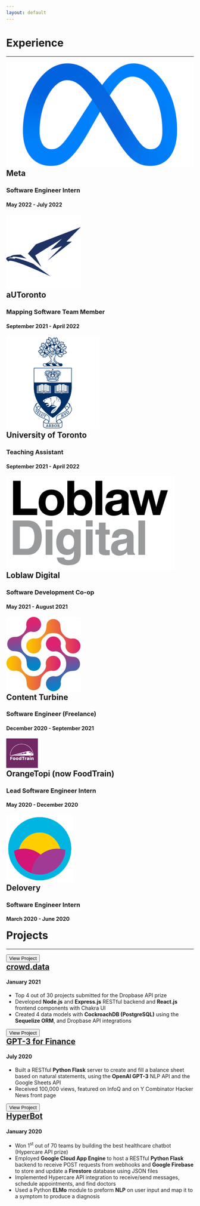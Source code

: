 ```yaml
---
layout: default
---
```


<style>
  details > summary { 
    cursor: pointer;
    list-style: none;
  }

  h2 {
    display: inline;
  }
  
  .summary-chevron-up,
	.summary-chevron-down {
		pointer-events: none;
    position: absolute;
		background: #ffffff;
    right: 2em;
    z-index: 9;

		svg {
			display: block;
		}
	}

  .innerl {
    float: left;
    width: 99%;
    position: relative;
  }

  .innerr {
    float: left;
    width: 1%;
    position: relative;
  }

  .text {
    padding-top: 5em;
    display: block;
  }

  .on-top {
    z-index: 10;
  }

  
</style>

# Experience

---

<div class="row">
  <div class="columnl">
    <a rel="noreferrer noopener" target="_blank" href="https://about.facebook.com/?utm_source=meta.com&utm_medium=redirect"><img src="/assets/img/meta.png" 
    class="thumbnail"/></a>
  </div>
  <details class="columnr">
    <summary>
      <div class="innerl">
        <h2>Meta</h2>
        <h3>Software Engineer Intern</h3>
        <h4>May 2022 - July 2022</h4>
      </div>
      <div class="innerr">
        <div class="summary-chevron-up">
          <svg xmlns="http://www.w3.org/2000/svg" width="24" height="24" viewBox="0 0 24 24" fill="none" stroke="currentColor" stroke-width="2" stroke-linecap="round" stroke-linejoin="round" class="feather feather-chevron-down"><polyline points="6 9 12 15 18 9"></polyline></svg>
        </div>
      </div>
    </summary>
    <div class="innerr">
      <div class="summary-chevron-down on-top">
        <svg xmlns="http://www.w3.org/2000/svg" width="24" height="24" viewBox="0 0 24 24" fill="none" stroke="currentColor" stroke-width="2" stroke-linecap="round" stroke-linejoin="round" class="feather feather-chevron-up"><polyline points="18 15 12 9 6 15"></polyline></svg>
      </div>
    </div>
    <div class="text">
      <ul>
        <li>Designed <b>Thrift</b> service to add tracking to over 260 million external Instagram story and profile links per day</li>
        <li>Implemented client-side app detection feature and ran controlled experiment on 4% of users to determine impact, which resulted in a 120% increase in ad impressions for Instagram users without linked Facebook accounts</li>
        <li>Performed major backend code improvement in <b>Hack (PHP)</b> and <b>Python Django</b> for the Instagram Ads endpoints</li>
      </ul>
    </div>
  </details>
</div>

<div class="row">
  <div class="columnl">
    <a rel="noreferrer noopener" target="_blank" href="https://about.facebook.com/?utm_source=meta.com&utm_medium=redirect"><img src="/assets/img/autoronto.png" 
    class="thumbnail"/></a>
  </div>
  <details class="columnr">
    <summary>
      <div class="innerl">
        <h2>aUToronto</h2>
        <h3>Mapping Software Team Member</h3>
        <h4>September 2021 - April 2022</h4>
      </div>
      <div class="innerr">
        <div class="summary-chevron-up">
          <svg xmlns="http://www.w3.org/2000/svg" width="24" height="24" viewBox="0 0 24 24" fill="none" stroke="currentColor" stroke-width="2" stroke-linecap="round" stroke-linejoin="round" class="feather feather-chevron-down"><polyline points="6 9 12 15 18 9"></polyline></svg>
        </div>
      </div>
    </summary>
     <div class="innerr">
      <div class="summary-chevron-down on-top">
        <svg xmlns="http://www.w3.org/2000/svg" width="24" height="24" viewBox="0 0 24 24" fill="none" stroke="currentColor" stroke-width="2" stroke-linecap="round" stroke-linejoin="round" class="feather feather-chevron-up"><polyline points="18 15 12 9 6 15"></polyline></svg>
      </div>
    </div>
    <div class="text">
      <ul>
        <li>1st Place Winner of 2022 SAE Autodrive Challenge II</li>
        <li>Maintained testing track map in OpenStreetMap using <b>JOSM</b> and implemented Python methods with <b>PyOSM</b> library</li>
      </ul>
    </div>
  </details>
</div>

<div class="row">
  <div class="columnl">
    <a rel="noreferrer noopener" target="_blank" href="https://www.utoronto.ca/"><img src="/assets/img/uoft.png" 
    class="thumbnail"/></a>
  </div>
  <details class="columnr">
    <summary>
      <div class="innerl">
        <h2>University of Toronto</h2>
        <h3>Teaching Assistant</h3>
        <h4>September 2021 - April 2022</h4>
      </div>
      <div class="innerr">
        <div class="summary-chevron-up">
          <svg xmlns="http://www.w3.org/2000/svg" width="24" height="24" viewBox="0 0 24 24" fill="none" stroke="currentColor" stroke-width="2" stroke-linecap="round" stroke-linejoin="round" class="feather feather-chevron-down"><polyline points="6 9 12 15 18 9"></polyline></svg>
        </div>
      </div>
    </summary>
    <div class="innerr">
      <div class="summary-chevron-down on-top">
        <svg xmlns="http://www.w3.org/2000/svg" width="24" height="24" viewBox="0 0 24 24" fill="none" stroke="currentColor" stroke-width="2" stroke-linecap="round" stroke-linejoin="round" class="feather feather-chevron-up"><polyline points="18 15 12 9 6 15"></polyline></svg>
      </div>
    </div>
    <div class="text">
      <ul>
        <li>Teaching Assistant for: Introduction to Programming (ESC180) in <b>Python</b>, Algorithms & Data Structures (ESC190) in <b>C</b></li>
      </ul>
    </div>
  </details>
</div>

<div class="row">
  <div class="columnl">
    <a rel="noreferrer noopener" target="_blank" href="https://www.loblawdigital.co/"><img src="/assets/img/ld.png" 
    class="thumbnail"/></a>
  </div>
  <details class="columnr">
    <summary>
      <div class="innerl">
        <h2>Loblaw Digital</h2>
        <h3>Software Development Co-op</h3>
        <h4>May 2021 - August 2021</h4>
      </div>
      <div class="innerr">
        <div class="summary-chevron-up">
          <svg xmlns="http://www.w3.org/2000/svg" width="24" height="24" viewBox="0 0 24 24" fill="none" stroke="currentColor" stroke-width="2" stroke-linecap="round" stroke-linejoin="round" class="feather feather-chevron-down"><polyline points="6 9 12 15 18 9"></polyline></svg>
        </div>
      </div>
    </summary>
    <div class="innerr">
      <div class="summary-chevron-down on-top">
        <svg xmlns="http://www.w3.org/2000/svg" width="24" height="24" viewBox="0 0 24 24" fill="none" stroke="currentColor" stroke-width="2" stroke-linecap="round" stroke-linejoin="round" class="feather feather-chevron-up"><polyline points="18 15 12 9 6 15"></polyline></svg>
      </div>
    </div>
    <div class="text">
      <ul>
        <li>Set up latency log tracking in various functions in the <b>Spring Boot Java</b> backend and created <b>GCP</b> metrics and dashboards to extract and display the data, with 200k+ data points collected per hour</li>
        <li>Led research into content targeting engine and presented to the 40+ member PC Optimum team to enable personalization of marketing tiles for consumers</li>
        <li>Created various internal self-serve and admin endpoints to reduce development, testing, and debugging time by over 60% for various parts of the PC Optimum product</li>
      </ul>
    </div>
  </details>
</div>

<div class="row">
  <div class="columnl">
    <a rel="noreferrer noopener" target="_blank" href="https://contentturbine.com/"><img src="/assets/img/freelance.png"
    class="thumbnail"/></a>
  </div>
  <details class="columnr">
    <summary>
      <div class="innerl">
        <h2>Content Turbine</h2>
        <h3>Software Engineer (Freelance)</h3>
        <h4>December 2020 - September 2021</h4>
      </div>
      <div class="innerr">
        <div class="summary-chevron-up">
          <svg xmlns="http://www.w3.org/2000/svg" width="24" height="24" viewBox="0 0 24 24" fill="none" stroke="currentColor" stroke-width="2" stroke-linecap="round" stroke-linejoin="round" class="feather feather-chevron-down"><polyline points="6 9 12 15 18 9"></polyline></svg>
        </div>
      </div>
    </summary>
    <div class="innerr">
      <div class="summary-chevron-down on-top">
        <svg xmlns="http://www.w3.org/2000/svg" width="24" height="24" viewBox="0 0 24 24" fill="none" stroke="currentColor" stroke-width="2" stroke-linecap="round" stroke-linejoin="round" class="feather feather-chevron-up"><polyline points="18 15 12 9 6 15"></polyline></svg>
      </div>
    </div>
    <div class="text">
      <ul>
        <li>Built NoSQL datastore and caching modules for the Akka Play! and Vert.x frameworks in <b>Java</b> using <b>Singleton</b> and <b>Dependency Injection (DI)</b> design patterns, and reactive programming, with Guice and JUnit unit testing </li>
        <li>Contributed to the <b>JHipster</b> open-source project (over 18,000 stars) by implementing a major upgrade for a <b>Spring Data</b> SDK integration, including <b>Full Text Search (FTS)</b></li>
        <li>Wrote ASCIIDOC documentation, and created a demo app and an introductory blog post</li>
      </ul>
    </div>
  </details>
</div>

<div class="row">
  <div class="columnl">
    <a target="_blank" rel="noreferrer noopener" href="https://www.orangetopi.com/"><img src="/assets/img/foodtrain.png"
    class="thumbnail"/></a>
  </div>
  <details class="columnr">
    <summary>
      <div class="innerl">
        <h2>OrangeTopi (now FoodTrain)</h2>
        <h3>Lead Software Engineer Intern</h3>
        <h4>May 2020 - December 2020</h4>
      </div>
      <div class="innerr">
        <div class="summary-chevron-up">
          <svg xmlns="http://www.w3.org/2000/svg" width="24" height="24" viewBox="0 0 24 24" fill="none" stroke="currentColor" stroke-width="2" stroke-linecap="round" stroke-linejoin="round" class="feather feather-chevron-down"><polyline points="6 9 12 15 18 9"></polyline></svg>
        </div>
      </div>
    </summary>
    <div class="innerr">
      <div class="summary-chevron-down on-top">
        <svg xmlns="http://www.w3.org/2000/svg" width="24" height="24" viewBox="0 0 24 24" fill="none" stroke="currentColor" stroke-width="2" stroke-linecap="round" stroke-linejoin="round" class="feather feather-chevron-up"><polyline points="18 15 12 9 6 15"></polyline></svg>
      </div>
    </div>
    <div class="text">
      <ul>
        <li>Led a team of 8 – 10 developers in developing a <b>React Native</b> mobile app MVP in under 6 months by providing guidance and developing components, including app notifications and authentication with the React Context API</li>
        <li>Reduced deployment time by over 90% by implementing a <b>CI/CD</b> pipeline for automatic deployment</li>
        <li>Developed multiple backend functions in <b>Node.js</b> and <b>Express.js</b>, including all payment and email handling</li>
      </ul>
    </div>
  </details>
</div>

<div class="row">
  <div class="columnl">
    <img src="/assets/img/delovery.png"
    class="thumbnail"/>
  </div>
  <details class="columnr">
    <summary>
      <div class="innerl">
        <h2>Delovery</h2>
        <h3>Software Engineer Intern</h3>
        <h4>March 2020 - June 2020</h4>
      </div>
      <div class="innerr">
        <div class="summary-chevron-up">
          <svg xmlns="http://www.w3.org/2000/svg" width="24" height="24" viewBox="0 0 24 24" fill="none" stroke="currentColor" stroke-width="2" stroke-linecap="round" stroke-linejoin="round" class="feather feather-chevron-down"><polyline points="6 9 12 15 18 9"></polyline></svg>
        </div>
      </div>
    </summary>
    <div class="innerr">
      <div class="summary-chevron-down on-top">
        <svg xmlns="http://www.w3.org/2000/svg" width="24" height="24" viewBox="0 0 24 24" fill="none" stroke="currentColor" stroke-width="2" stroke-linecap="round" stroke-linejoin="round" class="feather feather-chevron-up"><polyline points="18 15 12 9 6 15"></polyline></svg>
      </div>
    </div>
    <div class="text">
      <ul>
        <li>Reduced market research time by over 80% by building a <b>Python</b> web scraper using Beautiful Soup to scrape and graph 900+ data points using <b>Matplotlib</b></li>
        <li>Designed and developed the cart user flow and other major frontend components in <b>React.js</b> with Material-UI</li>
        <li>Created an API using <b>Node.js</b> and <b>Express.js</b> to handle all payment processing with PayPal Braintree Payments</li>
      </ul>
    </div>
  </details>
</div>

# Projects

---

<div class="row">
  <div class="columnl">
    <a target="_blank" href="https://devpost.com/software/crowd-space" rel="noreferrer noopener"><button class="thumbnail projbutton">View&#x00A;Project</button></a>
  </div>
  <div class="columnr">
    <a target="_blank" href="https://devpost.com/software/crowd-space" rel="noreferrer noopener"><h2>crowd.data</h2></a>
    <h4>January 2021</h4>
    <ul class="hide">
      <li>Top 4 out of 30 projects submitted for the Dropbase API prize</li>
      <li>Developed <b>Node.js</b> and <b>Express.js</b> RESTful backend and <b>React.js</b> frontend components with Chakra UI</li>
      <li>Created 4 data models with <b>CockroachDB (PostgreSQL)</b> using the <b>Sequelize ORM</b>, and Dropbase API integrations</li>
    </ul>
  </div>
</div>

<div class="row">
  <div class="columnl">
    <a target="_blank" href="https://twitter.com/gkysaad/status/1285717081074409476?s=20" rel="noreferrer noopener"><button class="thumbnail projbutton">View&#x00A;Project</button></a>
  </div>
  <div class="columnr">
    <a target="_blank" href="https://twitter.com/gkysaad/status/1285717081074409476?s=20" rel="noreferrer noopener"><h2>GPT-3 for Finance</h2></a>
    <h4>July 2020</h4>
    <ul class="hide">
      <li>Built a RESTful <b>Python Flask</b> server to create and fill a balance sheet based on natural statements, using the <b>OpenAI GPT-3</b> NLP API and the Google Sheets API</li>
      <li>Received 100,000 views, featured on InfoQ and on Y Combinator Hacker News front page</li>
    </ul>
  </div>
</div>

<div class="row">
  <div class="columnl">
    <a target="_blank" href="https://github.com/gkysaad/HCChat" rel="noreferrer noopener"><button class="thumbnail projbutton">View&#x00A;Project</button></a>
  </div>
  <div class="columnr">
    <a target="_blank" href="https://github.com/gkysaad/HCChat" rel="noreferrer noopener"><h2>HyperBot</h2></a>
    <h4>January 2020</h4>
    <ul class="hide">
      <li>Won 1<sup>st</sup> out of 70 teams by building the best healthcare chatbot (Hypercare API prize)</li>
      <li>Employed <b>Google Cloud App Engine</b> to host a RESTful <b>Python Flask</b> backend to receive POST requests from webhooks and <b>Google Firebase</b> to store and update a <b>Firestore</b> database using JSON files</li>
      <li>Implemented Hypercare API integration to receive/send messages, schedule appointments, and find doctors</li>
      <li>Used a Python <b>ELMo</b> module to preform <b>NLP</b> on user input and map it to a symptom to produce a diagnosis</li>
    </ul>
  </div>
</div>
